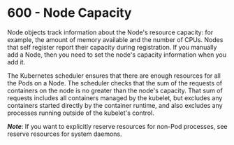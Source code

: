 # 600 - Node Capacity
Node objects track information about the Node's resource capacity: for example, the amount of memory available and the number of CPUs. Nodes that self register report their capacity during registration. If you manually add a Node, then you need to set the node's capacity information when you add it.

The Kubernetes scheduler ensures that there are enough resources for all the Pods on a Node. The scheduler checks that the sum of the requests of containers on the node is no greater than the node's capacity. That sum of requests includes all containers managed by the kubelet, but excludes any containers started directly by the container runtime, and also excludes any processes running outside of the kubelet's control.

***Note***: If you want to explicitly reserve resources for non-Pod processes, see reserve resources for system daemons.
